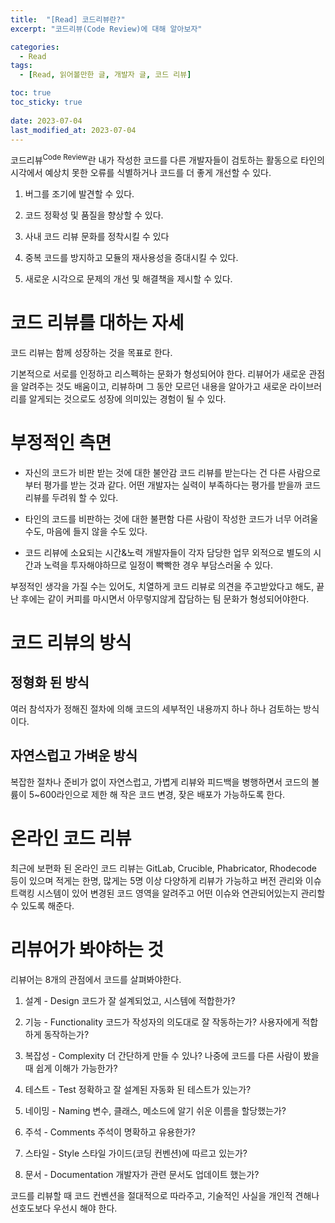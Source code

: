 ```yaml
---
title:  "[Read] 코드리뷰란?"
excerpt: "코드리뷰(Code Review)에 대해 알아보자"

categories:
  - Read
tags:
  - [Read, 읽어볼만한 글, 개발자 글, 코드 리뷰]

toc: true
toc_sticky: true
 
date: 2023-07-04
last_modified_at: 2023-07-04
---
```


코드리뷰<sup>Code Review</sup>란 내가 작성한 코드를 다른 개발자들이 검토하는 활동으로 타인의 시각에서 예상치 못한 오류를 식별하거나 코드를 더 좋게 개선할 수 있다. 

1. 버그를 조기에 발견할 수 있다.

2. 코드 정확성 및 품질을 향상할 수 있다.

3. 사내 코드 리뷰 문화를 정착시킬 수 있다

4. 중복 코드를 방지하고 모듈의 재사용성을 증대시킬 수 있다.

5. 새로운 시각으로 문제의 개선 및 해결책을 제시할 수 있다.

# 코드 리뷰를 대하는 자세
코드 리뷰는 함께 성장하는 것을 목표로 한다.

기본적으로 서로를 인정하고 리스펙하는 문화가 형성되어야 한다. 리뷰어가 새로운 관점을 알려주는 것도 배움이고, 리뷰하며 그 동안 모르던 내용을 알아가고 새로운 라이브러리를 알게되는 것으로도 성장에 의미있는 경험이 될 수 있다.

# 부정적인 측면
- 자신의 코드가 비판 받는 것에 대한 불안감
코드 리뷰를 받는다는 건 다른 사람으로부터 평가를 받는 것과 같다. 어떤 개발자는 실력이 부족하다는 평가를 받을까 코드 리뷰를 두려워 할 수 있다.

- 타인의 코드를 비판하는 것에 대한 불편함
다른 사람이 작성한 코드가 너무 어려울 수도, 마음에 들지 않을 수도 있다.

- 코드 리뷰에 소요되는 시간&노력
개발자들이 각자 담당한 업무 외적으로 별도의 시간과 노력을 투자해야하므로 일정이 빡빡한 경우 부담스러울 수 있다.

부정적인 생각을 가질 수는 있어도, 치열하게 코드 리뷰로 의견을 주고받았다고 해도, 끝난 후에는 같이 커피를 마시면서 아무렇지않게 잡담하는 팀 문화가 형성되어야한다.

# 코드 리뷰의 방식

## 정형화 된 방식
여러 참석자가 정해진 절차에 의해 코드의 세부적인 내용까지 하나 하나 검토하는 방식이다. 

## 자연스럽고 가벼운 방식
복잡한 절차나 준비가 없이 자연스럽고, 가볍게 리뷰와 피드백을 병행하면서 코드의 볼륨이 5~600라인으로 제한 해 작은 코드 변경, 잦은 배포가 가능하도록 한다.

# 온라인 코드 리뷰
최근에 보편화 된 온라인 코드 리뷰는 GitLab, Crucible, Phabricator, Rhodecode 등이 있으며 적게는 한명, 많게는 5명 이상 다양하게 리뷰가 가능하고 버전 관리와 이슈 트랙킹 시스템이 있어 변경된 코드 영역을 알려주고 어떤 이슈와 연관되어있는지 관리할 수 있도록 해준다.

# 리뷰어가 봐야하는 것
리뷰어는 8개의 관점에서 코드를 살펴봐야한다.

1. 설계 - Design
코드가 잘 설계되었고, 시스템에 적합한가?

2. 기능 - Functionality
코드가 작성자의 의도대로 잘 작동하는가? 사용자에게 적합하게 동작하는가?

3. 복잡성 - Complexity
더 간단하게 만들 수 있나? 나중에 코드를 다른 사람이 봤을 때 쉽게 이해가 가능한가?

4. 테스트 - Test
정확하고 잘 설계된 자동화 된 테스트가 있는가?

5. 네이밍 - Naming
변수, 클래스, 메소드에 알기 쉬운 이름을 할당했는가?

6. 주석 - Comments
주석이 명확하고 유용한가?

7. 스타일 - Style
스타일 가이드(코딩 컨벤션)에 따르고 있는가?

8. 문서 - Documentation
개발자가 관련 문서도 업데이트 했는가?

코드를 리뷰할 때 코드 컨벤션을 절대적으로 따라주고, 기술적인 사실을 개인적 견해나 선호도보다 우선시 해야 한다.